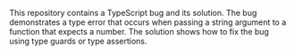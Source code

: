 This repository contains a TypeScript bug and its solution. The bug demonstrates a type error that occurs when passing a string argument to a function that expects a number. The solution shows how to fix the bug using type guards or type assertions.